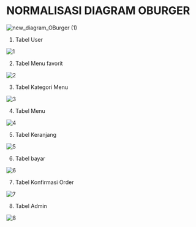 <h1 b >NORMALISASI DIAGRAM OBURGER </h1>

![new_diagram_OBurger (1)](https://user-images.githubusercontent.com/71611488/162273818-e03585d8-f80a-47ae-b30c-f8425c64a86d.jpg)


1. Tabel User

![1](https://user-images.githubusercontent.com/71611488/162273838-ec44e6c9-072e-4fdf-aa20-9f22840fba9f.PNG)



2. Tabel Menu favorit

![2](https://user-images.githubusercontent.com/71611488/162273846-4e67f512-dd59-4181-8a90-89d9ead2be27.PNG)



3. Tabel Kategori Menu 

![3](https://user-images.githubusercontent.com/71611488/162273853-81d8b47f-f943-4fc5-93d5-b3027252ee65.PNG)



4. Tabel Menu 

![4](https://user-images.githubusercontent.com/71611488/162273863-eb6ba837-b047-4d35-b263-23bfcc210764.PNG)



5. Tabel Keranjang

![5](https://user-images.githubusercontent.com/71611488/162273892-2161be21-1df2-4190-b3bd-2ee6c9a249c0.PNG)



6. Tabel bayar

![6](https://user-images.githubusercontent.com/71611488/162273910-d4f22122-047e-4ed1-8fd4-44ed3145ee79.PNG)



7. Tabel Konfirmasi Order

![7](https://user-images.githubusercontent.com/71611488/162273918-79e46e2c-58b5-4b94-ba6a-f94c903ea40d.PNG)



8. Tabel Admin

![8](https://user-images.githubusercontent.com/71611488/162273926-0fa83473-1906-4fff-b5a5-29103f952ba6.PNG)



